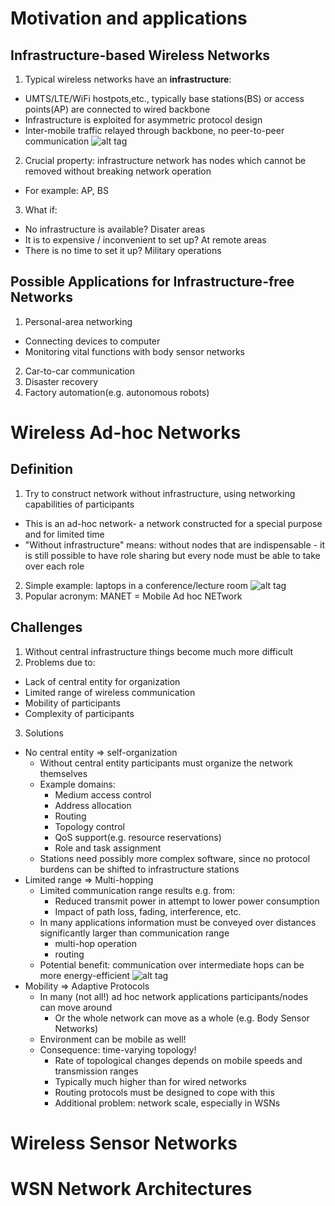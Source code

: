 # Motivation and applications
## Infrastructure-based Wireless Networks
1. Typical wireless networks have an **infrastructure**:
  * UMTS/LTE/WiFi hostpots,etc., typically base stations(BS) or access points(AP) are connected to wired backbone
  * Infrastructure is exploited for asymmetric protocol design
  * Inter-mobile traffic relayed through backbone, no peer-to-peer communication
![alt tag](http://oga6pysjo.bkt.gdipper.com/image/Course-Ad-Hoc/infrastructure.jpg)
2. Crucial property: infrastructure network has nodes which cannot be removed without breaking network operation
  * For example: AP, BS
3. What if:
  * No infrastructure is available?
     Disater areas
  * It is to expensive / inconvenient to set up?
     At remote areas
  * There is no time to set it up?
     Military operations

## Possible Applications for Infrastructure-free Networks
1. Personal-area networking
  * Connecting devices to computer
  * Monitoring vital functions with body sensor networks
2. Car-to-car communication
3. Disaster recovery
4. Factory automation(e.g. autonomous robots)

# Wireless Ad-hoc Networks
## Definition
1. Try to construct network without infrastructure, using networking capabilities of participants
  * This is an ad-hoc network- a network constructed for a special purpose and for limited time
  * "Without infrastructure" means: without nodes that are indispensable - it is still possible to have role sharing but every node must be able to take over each role
2. Simple example: laptops in a conference/lecture room
![alt tag](http://oga6pysjo.bkt.gdipper.com/image/Course-Ad-Hoc/Computers-in-a-room.jpg)
3. Popular acronym: MANET = Mobile Ad hoc NETwork

## Challenges
1. Without central infrastructure things become much more difficult
2. Problems due to:
  * Lack of central entity for organization
  * Limited range of wireless communication
  * Mobility of participants
  * Complexity of participants
3. Solutions
  * No central entity => self-organization
    * Without central entity participants must organize the network themselves
    * Example domains:
      * Medium access control
      * Address allocation
      * Routing
      * Topology control
      * QoS support(e.g. resource reservations)
      * Role and task assignment
    * Stations need possibly more complex software, since no protocol burdens can be shifted to infrastructure stations
  * Limited range => Multi-hopping
    * Limited communication range results e.g. from:
      * Reduced transmit power in attempt to lower power consumption
      * Impact of path loss, fading, interference, etc.
    * In many applications information must be conveyed over distances significantly larger than communication range 
      * multi-hop operation
      * routing
    * Potential benefit: communication over intermediate hops can be more energy-efficient
    ![alt tag](http://oga6pysjo.bkt.gdipper.com/image/Course-Ad-Hoc/Multi-hopping.jpg)
  * Mobility => Adaptive Protocols
    * In many (not all!) ad hoc network applications participants/nodes can move around
      * Or the whole network can move as a whole (e.g. Body Sensor Networks)
    * Environment can be mobile as well!
    * Consequence: time-varying topology!
      * Rate of topological changes depends on mobile speeds and transmission ranges
      * Typically much higher than for wired networks
      * Routing protocols must be designed to cope with this
      * Additional problem: network scale, especially in WSNs

# Wireless Sensor Networks

# WSN Network Architectures

